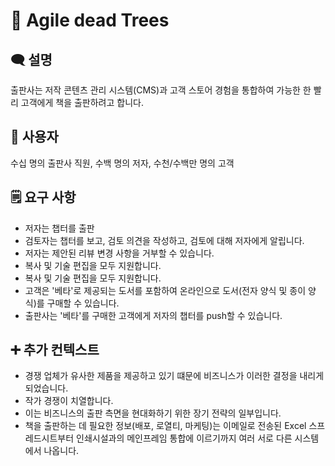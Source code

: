 # 🍃 Agile dead Trees
## 🗨️ 설명
출판사는 저작 콘텐츠 관리 시스템(CMS)과 고객 스토어 경험을 통합하여 가능한 한 빨리 고객에게 책을 출판하려고 합니다.
## 👤 사용자
수십 명의 출판사 직원, 수백 명의 저자, 수천/수백만 명의 고객
## 🗒 요구 사항️
- 저자는 챕터를 출판
- 검토자는 챕터를 보고, 검토 의견을 작성하고, 검토에 대해 저자에게 알립니다.
- 저자는 제안된 리뷰 변경 사항을 거부할 수 있습니다.
- 복사 및 기술 편집을 모두 지원합니다.
- 복사 및 기술 편집을 모두 지원합니다.
- 고객은 '베타'로 제공되는 도서를 포함하여 온라인으로 도서(전자 양식 및 종이 양식)를 구매할 수 있습니다.
- 출판사는 '베타'를 구매한 고객에게 저자의 챕터를 push할 수 있습니다.
## ➕ 추가 컨텍스트
- 경쟁 업체가 유사한 제품을 제공하고 있기 떄문에 비즈니스가 이러한 결정을 내리게 되었습니다.
- 작가 경쟁이 치열합니다.
- 이는 비즈니스의 출판 측면을 현대화하기 위한 장기 전략의 일부입니다.
- 책을 출판하는 데 필요한 정보(배포, 로열티, 마케팅)는 이메일로 전송된 Excel 스프레드시트부터 인쇄시설과의 메인프레임 통합에 이르기까지 여러 서로 다른 시스템에서 나옵니다.